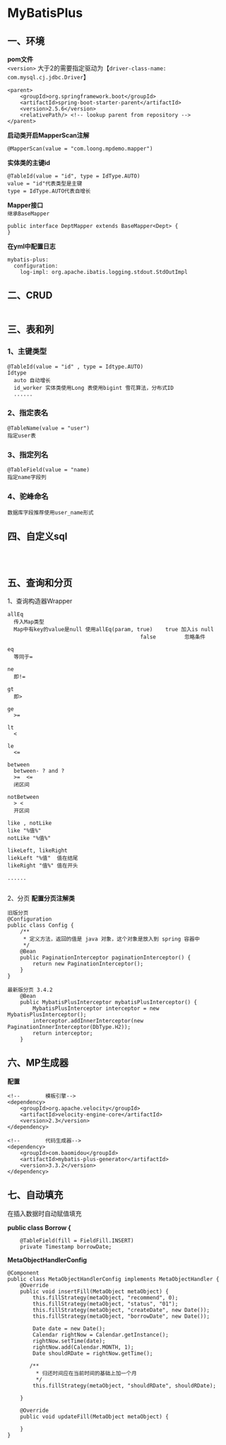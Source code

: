 # MyBatisPlus

## 一、环境


**pom文件**  
`<version>` 大于2的需要指定驱动为【`driver-class-name: com.mysql.cj.jdbc.Driver`】
~~~
<parent>
    <groupId>org.springframework.boot</groupId>
    <artifactId>spring-boot-starter-parent</artifactId>
    <version>2.5.6</version>
    <relativePath/> <!-- lookup parent from repository -->
</parent>

~~~


**启动类开启MapperScan注解**
~~~
@MapperScan(value = "com.loong.mpdemo.mapper")

~~~


**实体类的主键id**
~~~
@TableId(value = "id", type = IdType.AUTO)
value = "id"代表类型是主键
type = IdType.AUTO代表自增长

~~~


**Mapper接口**  
`继承BaseMapper`
~~~
public interface DeptMapper extends BaseMapper<Dept> {
}

~~~


**在yml中配置日志**
~~~
mybatis-plus:
  configuration:
    log-impl: org.apache.ibatis.logging.stdout.StdOutImpl

~~~


## 二、CRUD
~~~

~~~


## 三、表和列


### 1、主键类型
~~~
@TableId(value = "id" , type = Idtype.AUTO)
Idtype
  auto 自动增长
  id_worker 实体类使用Long 表使用bigint 雪花算法，分布式ID
  ......
~~~


### 2、指定表名
~~~
@TableName(value = "user")
指定user表

~~~


### 3、指定列名
~~~
@TableField(value = "name)
指定name字段列

~~~


### 4、驼峰命名
~~~
数据库字段推荐使用user_name形式

~~~


## 四、自定义sql
~~~



~~~


## 五、查询和分页
1、查询构造器Wrapper
~~~
allEq
  传入Map类型
  Map中有key的value是null 使用allEq(param, true)    true 加入is null
                                          false         忽略条件

eq
  等同于=

ne
  即!=

gt
  即>

ge
  >=

lt
  <

le
  <=

between
  between- ? and ?
  >=  <=
  闭区间

notBetween
  > <
  开区间

like , notLike
like "%值%"
notLike "%值%"

likeLeft, likeRight
liekLeft "%值"  值在结尾
likeRight "值%" 值在开头

......


~~~

2、分页
**配置分页注解类**
~~~
旧版分页
@Configuration
public class Config {
    /**
     * 定义方法，返回的值是 java 对象，这个对象是放入到 spring 容器中
     */
    @Bean
    public PaginationInterceptor paginationInterceptor() {
        return new PaginationInterceptor();
    }
}

最新版分页 3.4.2
    @Bean
    public MybatisPlusInterceptor mybatisPlusInterceptor() {
        MybatisPlusInterceptor interceptor = new MybatisPlusInterceptor();
        interceptor.addInnerInterceptor(new PaginationInnerInterceptor(DbType.H2));
        return interceptor;
    }

~~~



## 六、MP生成器

**配置**
~~~
<!--        模板引擎-->
<dependency>
    <groupId>org.apache.velocity</groupId>
    <artifactId>velocity-engine-core</artifactId>
    <version>2.3</version>
</dependency>

<!--        代码生成器-->
<dependency>
    <groupId>com.baomidou</groupId>
    <artifactId>mybatis-plus-generator</artifactId>
    <version>3.3.2</version>
</dependency>

~~~

## 七、自动填充
在插入数据时自动赋值填充

**public class Borrow {**
~~~
    @TableField(fill = FieldFill.INSERT)
    private Timestamp borrowDate;
~~~

**MetaObjectHandlerConfig**
~~~
@Component
public class MetaObjectHandlerConfig implements MetaObjectHandler {
    @Override
    public void insertFill(MetaObject metaObject) {
        this.fillStrategy(metaObject, "recommend", 0);
        this.fillStrategy(metaObject, "status", "01");
        this.fillStrategy(metaObject, "createDate", new Date());
        this.fillStrategy(metaObject, "borrowDate", new Date());

        Date date = new Date();
        Calendar rightNow = Calendar.getInstance();
        rightNow.setTime(date);
        rightNow.add(Calendar.MONTH, 1);
        Date shouldRDate = rightNow.getTime();
       
       /**
         * 归还时间应在当前时间的基础上加一个月
         */
        this.fillStrategy(metaObject, "shouldRDate", shouldRDate);
        
    }

    @Override
    public void updateFill(MetaObject metaObject) {

    }
}
~~~
